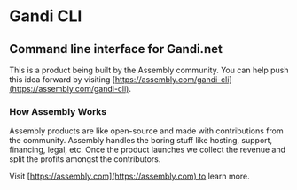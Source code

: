 # Gandi CLI

## Command line interface for Gandi.net

This is a product being built by the Assembly community. You can help push this idea forward by visiting [https://assembly.com/gandi-cli](https://assembly.com/gandi-cli).

### How Assembly Works

Assembly products are like open-source and made with contributions from the community. Assembly handles the boring stuff like hosting, support, financing, legal, etc. Once the product launches we collect the revenue and split the profits amongst the contributors.

Visit [https://assembly.com](https://assembly.com) to learn more.
